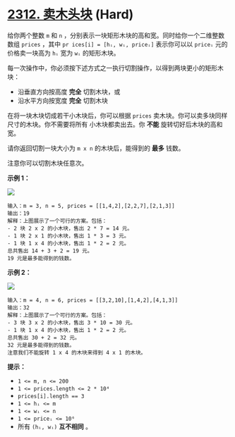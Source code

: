 # [2312. 卖木头块][link] (Hard)

[link]: https://leetcode.cn/problems/selling-pieces-of-wood/

给你两个整数 `m` 和 `n` ，分别表示一块矩形木块的高和宽。同时给你一个二维整数数组 `prices` ，其中 `pr
ices[i] = [hᵢ, wᵢ, priceᵢ]` 表示你可以以 `priceᵢ` 元的价格卖一块高为 `hᵢ` 宽为 `wᵢ` 的矩形木块。

每一次操作中，你必须按下述方式之一执行切割操作，以得到两块更小的矩形木块：

- 沿垂直方向按高度 **完全** 切割木块，或
- 沿水平方向按宽度 **完全** 切割木块

在将一块木块切成若干小木块后，你可以根据 `prices` 卖木块。你可以卖多块同样尺寸的木块。你不需要将所有
小木块都卖出去。你 **不能** 旋转切好后木块的高和宽。

请你返回切割一块大小为 `m x n` 的木块后，能得到的 **最多** 钱数。

注意你可以切割木块任意次。

**示例 1：**

![](https://assets.leetcode.com/uploads/2022/04/27/ex1.png)

```
输入：m = 3, n = 5, prices = [[1,4,2],[2,2,7],[2,1,3]]
输出：19
解释：上图展示了一个可行的方案。包括：
- 2 块 2 x 2 的小木块，售出 2 * 7 = 14 元。
- 1 块 2 x 1 的小木块，售出 1 * 3 = 3 元。
- 1 块 1 x 4 的小木块，售出 1 * 2 = 2 元。
总共售出 14 + 3 + 2 = 19 元。
19 元是最多能得到的钱数。
```

**示例 2：**

![](https://assets.leetcode.com/uploads/2022/04/27/ex2new.png)

```
输入：m = 4, n = 6, prices = [[3,2,10],[1,4,2],[4,1,3]]
输出：32
解释：上图展示了一个可行的方案。包括：
- 3 块 3 x 2 的小木块，售出 3 * 10 = 30 元。
- 1 块 1 x 4 的小木块，售出 1 * 2 = 2 元。
总共售出 30 + 2 = 32 元。
32 元是最多能得到的钱数。
注意我们不能旋转 1 x 4 的木块来得到 4 x 1 的木块。
```

**提示：**

- `1 <= m, n <= 200`
- `1 <= prices.length <= 2 * 10⁴`
- `prices[i].length == 3`
- `1 <= hᵢ <= m`
- `1 <= wᵢ <= n`
- `1 <= priceᵢ <= 10⁶`
- 所有 `(hᵢ, wᵢ)` **互不相同** 。
